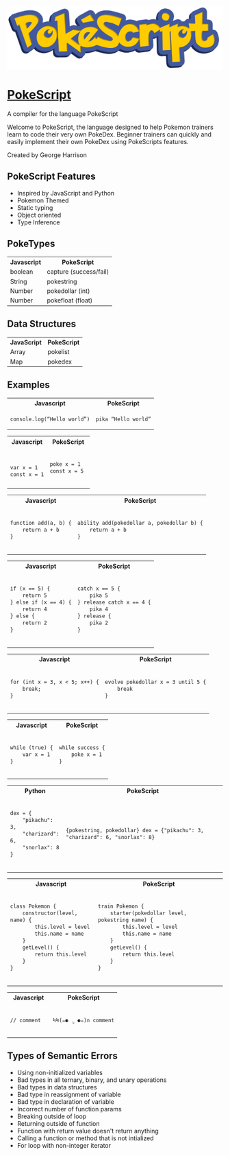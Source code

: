 ![logo](docs/logo.png)

# [PokeScript](https://georgeh02.github.io/PokeScript/)

A compiler for the language PokeScript

Welcome to PokeScript, the language designed to help Pokemon trainers learn to code their very own PokeDex. Beginner trainers can quickly and easily implement their own PokeDex using PokeScripts features.

Created by George Harrison

## PokeScript Features

- Inspired by JavaScript and Python
- Pokemon Themed
- Static typing
- Object oriented
- Type Inference

## PokeTypes

<table>
    <tr>
        <th>Javascript</th>
        <th>PokeScript</th>
    </tr>
    <tr>
        <td>boolean</td>
        <td>capture (success/fail)</td>
    </tr>
    <tr>
        <td>String</td>
        <td>pokestring</td>
    </tr>
    <tr>
        <td>Number</td>
        <td>pokedollar (int)</td>
    </tr>
    <tr>
        <td>Number</td>
        <td>pokefloat (float)</td>
    </tr>
</table>

## Data Structures

<table>
    <tr>
        <th>JavaScript</th>
       <th>PokeScript</th>
    </tr>
    <tr>
        <td>Array</td>
        <td>pokelist</td>
    </tr>
    <tr>
        <td>Map</td>
        <td>pokedex</td>
    </tr>
</table>

## Examples

<table>
    <tr>
        <th>Javascript</th>
        <th>PokeScript</th>
    </tr>
    <tr>
        <td>
            <pre><code>console.log(“Hello world”)</code></pre>
        </td>
        <td>
            <pre><code>pika “Hello world”</code></pre>
        </td>
    </tr>
</table>

<table>
    <tr>
        <th>Javascript</th>
        <th>PokeScript</th>
    </tr>
    <tr>
        <td>
            <pre><code>
var x = 1
const x = 1</code></pre>
        </td>
        <td>
            <pre><code>
poke x = 1
const x = 5
            </code></pre>
        </td>
    </tr>
</table>

<table>
    <tr>
        <th>Javascript</th>
        <th>PokeScript</th>
    </tr>
    <tr>
        <td>
            <pre><code>
function add(a, b) {
    return a + b
}
            </code></pre>
        </td>
        <td>
            <pre><code>
ability add(pokedollar a, pokedollar b) {
    return a + b
}
            </code></pre>
        </td>
    </tr>
</table>

<table>
    <tr>
        <th>Javascript</th>
        <th>PokeScript</th>
    </tr>
    <tr>
        <td>
            <pre><code>
if (x == 5) {
    return 5
} else if (x == 4) {
    return 4
} else {
    return 2
}
            </code></pre>
        </td>
        <td>
            <pre><code>
catch x == 5 {
    pika 5
} release catch x == 4 {
    pika 4
} release {
    pika 2
}
            </code></pre>
        </td>
    </tr>
</table>

<table>
    <tr>
        <th>Javascript</th>
        <th>PokeScript</th>
    </tr>
    <tr>
        <td>
            <pre><code>
for (int x = 3, x < 5; x++) {
    break;
}
            </code></pre>
        </td>
        <td>
            <pre><code>
evolve pokedollar x = 3 until 5 {
    break
}
            </code></pre>
        </td>
    </tr>
</table>

<table>
    <tr>
        <th>Javascript</th>
        <th>PokeScript</th>
    </tr>
    <tr>
        <td>
            <pre><code>
while (true) {
    var x = 1
}
            </code></pre>
        </td>
        <td>
            <pre><code>
while success {
    poke x = 1
}
            </code></pre>
        </td>
    </tr>
</table>

<table>
    <tr>
        <th>Python</th>
        <th>PokeScript</th>
    </tr>
    <tr>
        <td>
            <pre><code>
dex = {
    "pikachu": 3,
    "charizard": 6,
    "snorlax": 8
}
            </code></pre>
        </td>
        <td>
            <pre><code>
{pokestring, pokedollar} dex = {"pikachu": 3, "charizard": 6, "snorlax": 8}
            </code></pre>
        </td>
    </tr>
</table>

<table>
    <tr>
        <th>Javascript</th>
        <th>PokeScript</th>
    </tr>
    <tr>
        <td>
            <pre><code>
class Pokemon {
    constructor(level, name) {
        this.level = level
        this.name = name
    }
    getLevel() {
        return this.level
    }
}
            </code></pre>
        </td>
        <td>
            <pre><code>
train Pokemon {
    starter(pokedollar level, pokestring name) {
        this.level = level
        this.name = name
    }
    getLevel() {
        return this.level
    }
}
            </code></pre>
        </td>
    </tr>
</table>

<table>
    <tr>
        <th>Javascript</th>
        <th>PokeScript</th>
    </tr>
    <tr>
        <td>
            <pre><code>
// comment
            </code></pre>
        </td>
        <td>
            <pre><code>
ϞϞ(๑⚈ ․̫ ⚈๑)∩ comment
            </code></pre>
        </td>
    </tr>
</table>

## Types of Semantic Errors

- Using non-initialized variables
- Bad types in all ternary, binary, and unary operations
- Bad types in data structures
- Bad type in reassignment of variable
- Bad type in declaration of variable
- Incorrect number of function params
- Breaking outside of loop
- Returning outside of function
- Function with return value doesn't return anything
- Calling a function or method that is not intialized
- For loop with non-integer iterator
